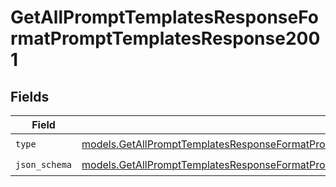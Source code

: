 # GetAllPromptTemplatesResponseFormatPromptTemplatesResponse2001


## Fields

| Field                                                                                                                                                                                                                      | Type                                                                                                                                                                                                                       | Required                                                                                                                                                                                                                   | Description                                                                                                                                                                                                                |
| -------------------------------------------------------------------------------------------------------------------------------------------------------------------------------------------------------------------------- | -------------------------------------------------------------------------------------------------------------------------------------------------------------------------------------------------------------------------- | -------------------------------------------------------------------------------------------------------------------------------------------------------------------------------------------------------------------------- | -------------------------------------------------------------------------------------------------------------------------------------------------------------------------------------------------------------------------- |
| `type`                                                                                                                                                                                                                     | [models.GetAllPromptTemplatesResponseFormatPromptTemplatesResponse200ApplicationJSONResponseBodyItemsType](../models/getallprompttemplatesresponseformatprompttemplatesresponse200applicationjsonresponsebodyitemstype.md) | :heavy_check_mark:                                                                                                                                                                                                         | N/A                                                                                                                                                                                                                        |
| `json_schema`                                                                                                                                                                                                              | [models.GetAllPromptTemplatesResponseFormatPromptTemplatesResponse200JSONSchema](../models/getallprompttemplatesresponseformatprompttemplatesresponse200jsonschema.md)                                                     | :heavy_check_mark:                                                                                                                                                                                                         | N/A                                                                                                                                                                                                                        |